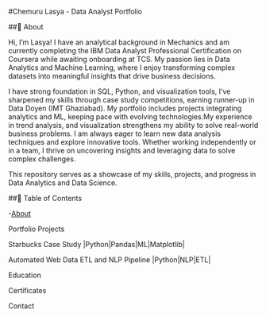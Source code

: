#Chemuru Lasya - Data Analyst Portfolio

##📌 About 

Hi, I’m Lasya! I have an analytical background in Mechanics and am currently completing the IBM Data Analyst Professional Certification on Coursera while awaiting onboarding at TCS. My passion lies in Data Analytics and Machine Learning, where I enjoy transforming complex datasets into meaningful insights that drive business decisions.

I have strong foundation in SQL, Python, and visualization tools, I’ve sharpened my skills through case study competitions, earning runner-up in Data Doyen (IMT Ghaziabad). My portfolio includes projects integrating analytics and ML, keeping pace with evolving technologies.My experience in trend analysis, and visualization strengthens my ability to solve real-world business problems.
I am always eager to learn new data analysis techniques and explore innovative tools. Whether working independently or in a team, I thrive on uncovering insights and leveraging data to solve complex challenges.

This repository serves as a showcase of my skills, projects, and progress in Data Analytics and Data Science.


##📖 Table of Contents

-[About](#about)

Portfolio Projects

Starbucks Case Study |Python|Pandas|ML|Matplotlib|

Automated Web Data ETL and NLP Pipeline |Python|NLP|ETL|


Education

Certificates

Contact
